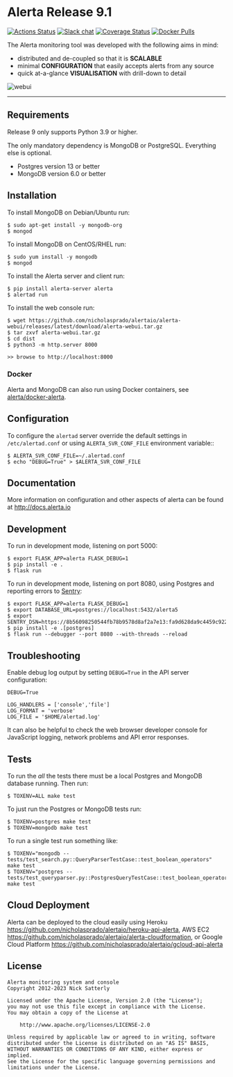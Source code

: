 Alerta Release 9.1
==================

[![Actions Status](https://github.com/nicholasprado/alertaio/alerta/workflows/CI%20Tests/badge.svg)](https://github.com/nicholasprado/alertaio/alerta/actions)
[![Slack chat](https://img.shields.io/badge/chat-on%20slack-blue?logo=slack)](https://slack.alerta.dev)
[![Coverage Status](https://coveralls.io/repos/github/alerta/alerta/badge.svg?branch=master)](https://coveralls.io/github/alerta/alerta?branch=master)
[![Docker Pulls](https://img.shields.io/docker/pulls/alerta/alerta-web.svg)](https://hub.docker.com/r/alerta/alerta-web)

The Alerta monitoring tool was developed with the following aims in mind:

*   distributed and de-coupled so that it is **SCALABLE**
*   minimal **CONFIGURATION** that easily accepts alerts from any source
*   quick at-a-glance **VISUALISATION** with drill-down to detail

![webui](/docs/images/alerta-webui-v7.jpg?raw=true)

----

Requirements
------------

Release 9 only supports Python 3.9 or higher.

The only mandatory dependency is MongoDB or PostgreSQL. Everything else is optional.

- Postgres version 13 or better
- MongoDB version 6.0 or better

Installation
------------

To install MongoDB on Debian/Ubuntu run:

    $ sudo apt-get install -y mongodb-org
    $ mongod

To install MongoDB on CentOS/RHEL run:

    $ sudo yum install -y mongodb
    $ mongod

To install the Alerta server and client run:

    $ pip install alerta-server alerta
    $ alertad run

To install the web console run:

    $ wget https://github.com/nicholasprado/alertaio/alerta-webui/releases/latest/download/alerta-webui.tar.gz
    $ tar zxvf alerta-webui.tar.gz
    $ cd dist
    $ python3 -m http.server 8000

    >> browse to http://localhost:8000

### Docker
Alerta and MongoDB can also run using Docker containers, see [alerta/docker-alerta](https://github.com/nicholasprado/alertaio/docker-alerta).

Configuration
-------------

To configure the ``alertad`` server override the default settings in ``/etc/alertad.conf``
or using ``ALERTA_SVR_CONF_FILE`` environment variable::

    $ ALERTA_SVR_CONF_FILE=~/.alertad.conf
    $ echo "DEBUG=True" > $ALERTA_SVR_CONF_FILE

Documentation
-------------

More information on configuration and other aspects of alerta can be found
at <http://docs.alerta.io>

Development
-----------

To run in development mode, listening on port 5000:

    $ export FLASK_APP=alerta FLASK_DEBUG=1
    $ pip install -e .
    $ flask run

To run in development mode, listening on port 8080, using Postgres and
reporting errors to [Sentry](https://sentry.io):

    $ export FLASK_APP=alerta FLASK_DEBUG=1
    $ export DATABASE_URL=postgres://localhost:5432/alerta5
    $ export SENTRY_DSN=https://8b56098250544fb78b9578d8af2a7e13:fa9d628da9c4459c922293db72a3203f@sentry.io/153768
    $ pip install -e .[postgres]
    $ flask run --debugger --port 8080 --with-threads --reload

Troubleshooting
---------------

Enable debug log output by setting `DEBUG=True` in the API server
configuration:

```
DEBUG=True

LOG_HANDLERS = ['console','file']
LOG_FORMAT = 'verbose'
LOG_FILE = '$HOME/alertad.log'
```

It can also be helpful to check the web browser developer console for
JavaScript logging, network problems and API error responses.

Tests
-----

To run the *all* the tests there must be a local Postgres
and MongoDB database running. Then run:

    $ TOXENV=ALL make test

To just run the Postgres or MongoDB tests run:

    $ TOXENV=postgres make test
    $ TOXENV=mongodb make test

To run a single test run something like:

    $ TOXENV="mongodb -- tests/test_search.py::QueryParserTestCase::test_boolean_operators" make test
    $ TOXENV="postgres -- tests/test_queryparser.py::PostgresQueryTestCase::test_boolean_operators" make test

Cloud Deployment
----------------

Alerta can be deployed to the cloud easily using Heroku <https://github.com/nicholasprado/alertaio/heroku-api-alerta>,
AWS EC2 <https://github.com/nicholasprado/alertaio/alerta-cloudformation>, or Google Cloud Platform
<https://github.com/nicholasprado/alertaio/gcloud-api-alerta>

License
-------

    Alerta monitoring system and console
    Copyright 2012-2023 Nick Satterly

    Licensed under the Apache License, Version 2.0 (the "License");
    you may not use this file except in compliance with the License.
    You may obtain a copy of the License at

        http://www.apache.org/licenses/LICENSE-2.0

    Unless required by applicable law or agreed to in writing, software
    distributed under the License is distributed on an "AS IS" BASIS,
    WITHOUT WARRANTIES OR CONDITIONS OF ANY KIND, either express or implied.
    See the License for the specific language governing permissions and
    limitations under the License.
